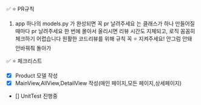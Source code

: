 :white_check_mark: :star: PR규칙
1. app 하나의 models.py 가 완성되면 꼭 pr 날려주세요
는 클래스가 하나 만들어질 때마다 pr 날려주세요
한 번에 몰아서 올리시면 리뷰 시간도 지체되고, 로직 꼼꼼히 체크하기 어렵습니다
원활한 코드리뷰를 위해 규칙 꼭 :star: 지켜주세요! 안그럼 안돼 안바꿔줘 돌아가

:white_check_mark: :star: 체크리스트
- [x] Product 모델 작성
- [x] MainView,AllView,DetailView 작성(매인 페이지,모든 페이지,상세페이지)
- [] UnitTest 진행중


